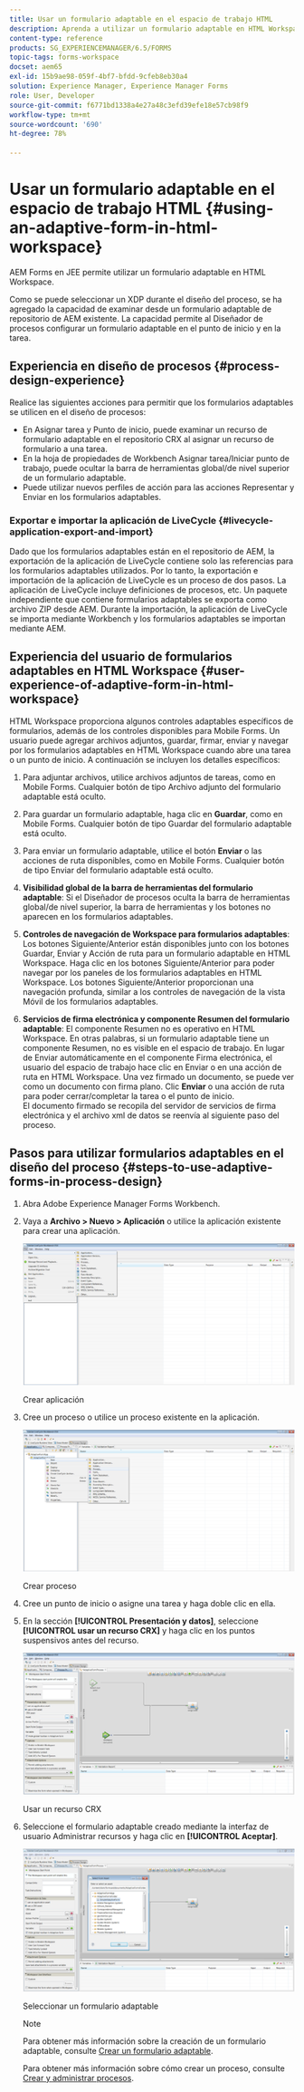 ```yaml
---
title: Usar un formulario adaptable en el espacio de trabajo HTML
description: Aprenda a utilizar un formulario adaptable en HTML Workspace que permita a los  acceder al formulario en sus dispositivos.
content-type: reference
products: SG_EXPERIENCEMANAGER/6.5/FORMS
topic-tags: forms-workspace
docset: aem65
exl-id: 15b9ae98-059f-4bf7-bfdd-9cfeb8eb30a4
solution: Experience Manager, Experience Manager Forms
role: User, Developer
source-git-commit: f6771bd1338a4e27a48c3efd39efe18e57cb98f9
workflow-type: tm+mt
source-wordcount: '690'
ht-degree: 78%

---
```


# Usar un formulario adaptable en el espacio de trabajo HTML {#using-an-adaptive-form-in-html-workspace}

AEM Forms en JEE permite utilizar un formulario adaptable en HTML Workspace.

Como se puede seleccionar un XDP durante el diseño del proceso, se ha agregado la capacidad de examinar desde un formulario adaptable de repositorio de AEM existente. La capacidad permite al Diseñador de procesos configurar un formulario adaptable en el punto de inicio y en la tarea.

## Experiencia en diseño de procesos {#process-design-experience}

Realice las siguientes acciones para permitir que los formularios adaptables se utilicen en el diseño de procesos:

* En Asignar tarea y Punto de inicio, puede examinar un recurso de formulario adaptable en el repositorio CRX al asignar un recurso de formulario a una tarea.
* En la hoja de propiedades de Workbench Asignar tarea/Iniciar punto de trabajo, puede ocultar la barra de herramientas global/de nivel superior de un formulario adaptable.
* Puede utilizar nuevos perfiles de acción para las acciones Representar y Enviar en los formularios adaptables.

### Exportar e importar la aplicación de LiveCycle {#livecycle-application-export-and-import}

Dado que los formularios adaptables están en el repositorio de AEM, la exportación de la aplicación de LiveCycle contiene solo las referencias para los formularios adaptables utilizados. Por lo tanto, la exportación e importación de la aplicación de LiveCycle es un proceso de dos pasos. La aplicación de LiveCycle incluye definiciones de procesos, etc. Un paquete independiente que contiene formularios adaptables se exporta como archivo ZIP desde AEM. Durante la importación, la aplicación de LiveCycle se importa mediante Workbench y los formularios adaptables se importan mediante AEM.

## Experiencia del usuario de formularios adaptables en HTML Workspace {#user-experience-of-adaptive-form-in-html-workspace}

HTML Workspace proporciona algunos controles adaptables específicos de formularios, además de los controles disponibles para Mobile Forms. Un usuario puede agregar archivos adjuntos, guardar, firmar, enviar y navegar por los formularios adaptables en HTML Workspace cuando abre una tarea o un punto de inicio. A continuación se incluyen los detalles específicos:

1. Para adjuntar archivos, utilice archivos adjuntos de tareas, como en Mobile Forms. Cualquier botón de tipo Archivo adjunto del formulario adaptable está oculto.

1. Para guardar un formulario adaptable, haga clic en **Guardar**, como en Mobile Forms. Cualquier botón de tipo Guardar del formulario adaptable está oculto.

1. Para enviar un formulario adaptable, utilice el botón **Enviar** o las acciones de ruta disponibles, como en Mobile Forms. Cualquier botón de tipo Enviar del formulario adaptable está oculto.

1. **Visibilidad global de la barra de herramientas del formulario adaptable**: Si el Diseñador de procesos oculta la barra de herramientas global/de nivel superior, la barra de herramientas y los botones no aparecen en los formularios adaptables.

1. **Controles de navegación de Workspace para formularios adaptables**: Los botones Siguiente/Anterior están disponibles junto con los botones Guardar, Enviar y Acción de ruta para un formulario adaptable en HTML Workspace. Haga clic en los botones Siguiente/Anterior para poder navegar por los paneles de los formularios adaptables en HTML Workspace. Los botones Siguiente/Anterior proporcionan una navegación profunda, similar a los controles de navegación de la vista Móvil de los formularios adaptables.

1. **Servicios de firma electrónica y componente Resumen del formulario adaptable**: El componente Resumen no es operativo en HTML Workspace. En otras palabras, si un formulario adaptable tiene un componente Resumen, no es visible en el espacio de trabajo. En lugar de Enviar automáticamente en el componente Firma electrónica, el usuario del espacio de trabajo hace clic en Enviar o en una acción de ruta en HTML Workspace. Una vez firmado un documento, se puede ver como un documento con firma plano. Clic **Enviar** o una acción de ruta para poder cerrar/completar la tarea o el punto de inicio.\
   El documento firmado se recopila del servidor de servicios de firma electrónica y el archivo xml de datos se reenvía al siguiente paso del proceso.

## Pasos para utilizar formularios adaptables en el diseño del proceso {#steps-to-use-adaptive-forms-in-process-design}

1. Abra Adobe Experience Manager Forms Workbench.

1. Vaya a **Archivo > Nuevo > Aplicación** o utilice la aplicación existente para crear una aplicación.

   ![Crear nueva aplicación](assets/create_new_appl.png)

   Crear aplicación

1. Cree un proceso o utilice un proceso existente en la aplicación.

   ![Crear nuevo proceso](assets/create_new_process.png)

   Crear proceso

1. Cree un punto de inicio o asigne una tarea y haga doble clic en ella.
1. En la sección **[!UICONTROL Presentación y datos]**, seleccione **[!UICONTROL usar un recurso CRX]** y haga clic en los puntos suspensivos antes del recurso.

   ![Usar un recurso CRX](assets/use_crx_asset.png)

   Usar un recurso CRX

1. Seleccione el formulario adaptable creado mediante la interfaz de usuario Administrar recursos y haga clic en **[!UICONTROL Aceptar]**.

   ![Seleccionar un formulario adaptable](assets/selecting_form.png)

   Seleccionar un formulario adaptable

   >[!NOTE]
   >
   >Para obtener más información sobre la creación de un formulario adaptable, consulte [Crear un formulario adaptable](../../forms/using/creating-adaptive-form.md).
   >
   >
   >Para obtener más información sobre cómo crear un proceso, consulte [Crear y administrar procesos](https://help.adobe.com/en_US/AEMForms/6.1/WorkbenchHelp/WS92d06802c76abadb-1cc35bda128261a20dd-7ff7.2.html).
